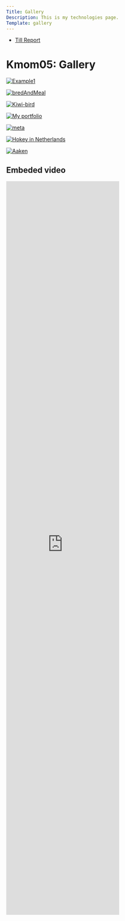 ```yaml
---
Title: Gallery
Description: This is my technologies page.
Template: gallery
---
```


* [Till Report](%base_url%?report/index)

Kmom05: Gallery
============
[![Example1](%assets_url%/img/kmom05/gallery/image.png?save-as=jpg&area=50,0,0,0)
](%assets_url%/img/kmom05/gallery/image.png?save-as=jpg)


[![bredAndMeal](%assets_url%/img/kmom05/gallery/bredAndMeal.png?)](%assets_url%/img/kmom05/gallery/bredAndMeal.png?)


[![Kiwi-bird](%assets_url%/img/kmom05/gallery/kiwi-bird.png?)](%assets_url%/img/kmom05/gallery/kiwi-bird.png?)

[![My portfolio](%assets_url%/img/kmom05/gallery/mePortfolio.png)](%assets_url%/img/kmom05/gallery/mePortfolio.png)

[![meta](%assets_url%/img/kmom05/gallery/meta.png)](%assets_url%/img/kmom05/gallery/meta.png)

[![Hokey in Netherlands](%assets_url%/img/kmom05/gallery/netherlands_hokey.png)](%assets_url%/img/kmom05/gallery/netherlands_hokey.png)

[![Aaken](%assets_url%/img/kmom05/gallery/Aaken.jpg)](%assets_url%/img/kmom05/gallery/Aaken.jpg)

Embeded video
-------------

<div class="embed-container video">
    <iframe title="youtob" width="60%" height="50%" src="https://www.youtube.com/embed/qcDTUeBCC6g" frameborder="0" allowfullscreen></iframe>
</div>
